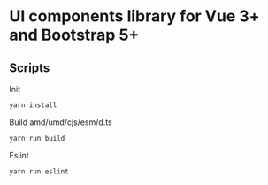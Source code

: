 # UI components library for Vue 3+ and Bootstrap 5+

## Scripts

Init

```sh
yarn install
```

Build amd/umd/cjs/esm/d.ts

```sh
yarn run build
```

Eslint

```sh
yarn run eslint
```
